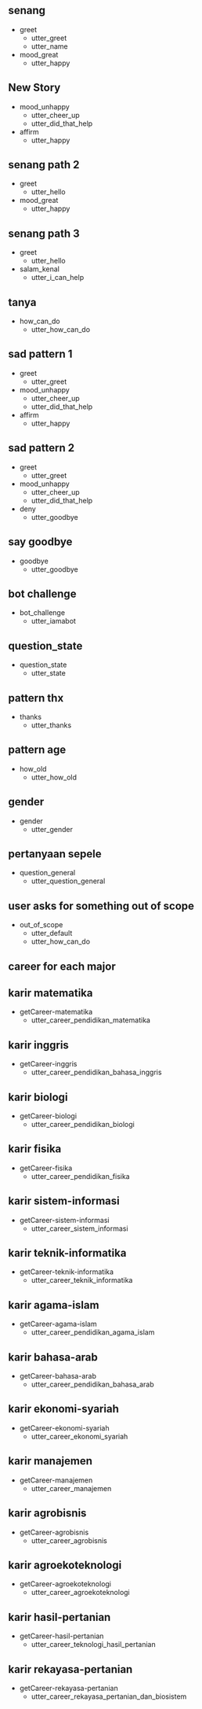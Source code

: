 ## senang
* greet
  - utter_greet
  - utter_name
* mood_great
  - utter_happy

## New Story

* mood_unhappy
    - utter_cheer_up
    - utter_did_that_help
* affirm
    - utter_happy

## senang path 2
* greet
  - utter_hello
* mood_great
  - utter_happy

## senang path 3
* greet
  - utter_hello
* salam_kenal
  - utter_i_can_help

## tanya
* how_can_do
  - utter_how_can_do

## sad pattern 1
* greet
  - utter_greet
* mood_unhappy
  - utter_cheer_up
  - utter_did_that_help
* affirm
  - utter_happy

## sad pattern 2
* greet
  - utter_greet
* mood_unhappy
  - utter_cheer_up
  - utter_did_that_help
* deny
  - utter_goodbye

## say goodbye
* goodbye
  - utter_goodbye

## bot challenge
* bot_challenge
  - utter_iamabot

## question_state
* question_state
  - utter_state

## pattern thx
* thanks
  - utter_thanks

## pattern age
* how_old
  - utter_how_old

## gender
* gender
  - utter_gender

## pertanyaan sepele
* question_general
  - utter_question_general

## user asks for something out of scope
* out_of_scope
  - utter_default
  - utter_how_can_do

## career for each major

## karir matematika
* getCareer-matematika
  - utter_career_pendidikan_matematika

## karir inggris
* getCareer-inggris 
  - utter_career_pendidikan_bahasa_inggris

## karir biologi
* getCareer-biologi 
  - utter_career_pendidikan_biologi

## karir fisika
* getCareer-fisika 
  - utter_career_pendidikan_fisika

## karir sistem-informasi
* getCareer-sistem-informasi 
  - utter_career_sistem_informasi

## karir teknik-informatika 
* getCareer-teknik-informatika 
  - utter_career_teknik_informatika

## karir agama-islam 
* getCareer-agama-islam 
  - utter_career_pendidikan_agama_islam

## karir bahasa-arab 
* getCareer-bahasa-arab 
  - utter_career_pendidikan_bahasa_arab

## karir ekonomi-syariah
* getCareer-ekonomi-syariah 
  - utter_career_ekonomi_syariah

## karir manajemen
* getCareer-manajemen 
  - utter_career_manajemen

## karir agrobisnis
* getCareer-agrobisnis 
  - utter_career_agrobisnis

## karir agroekoteknologi
* getCareer-agroekoteknologi 
  - utter_career_agroekoteknologi

## karir hasil-pertanian 
* getCareer-hasil-pertanian 
  - utter_career_teknologi_hasil_pertanian

## karir rekayasa-pertanian
* getCareer-rekayasa-pertanian 
  - utter_career_rekayasa_pertanian_dan_biosistem
 